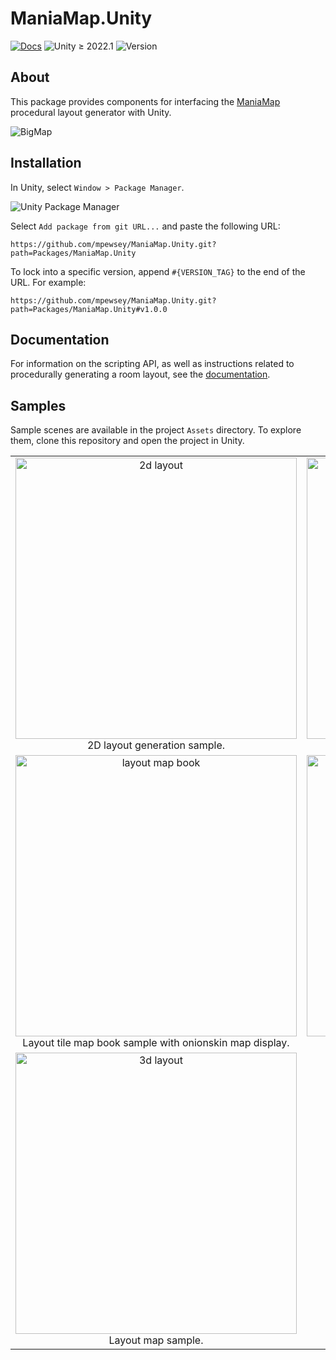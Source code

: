 # ManiaMap.Unity

[![Docs](https://github.com/mpewsey/ManiaMap.Unity/workflows/Docs/badge.svg?event=push)](https://mpewsey.github.io/ManiaMap.Unity)
![Unity ≥ 2022.1](https://img.shields.io/badge/Unity-%E2%89%A5%202022.1-blue)
![Version](https://img.shields.io/github/v/tag/mpewsey/ManiaMap.Unity?label=Version)

## About

This package provides components for interfacing the [ManiaMap](https://github.com/mpewsey/ManiaMap) procedural layout generator with Unity.

![BigMap](https://user-images.githubusercontent.com/23442063/158001876-cb3962a8-9826-44e9-bb19-a5779e3f99d6.png)

## Installation

In Unity, select `Window > Package Manager`.

![Unity Package Manager](https://user-images.githubusercontent.com/23442063/163601100-191d8699-f4fd-42cc-96d4-f6aa5a8ae29b.png)

Select `Add package from git URL...` and paste the following URL:

```
https://github.com/mpewsey/ManiaMap.Unity.git?path=Packages/ManiaMap.Unity
```

To lock into a specific version, append `#{VERSION_TAG}` to the end of the URL. For example:

```
https://github.com/mpewsey/ManiaMap.Unity.git?path=Packages/ManiaMap.Unity#v1.0.0
```

## Documentation

For information on the scripting API, as well as instructions related to procedurally generating a room layout, see the [documentation](https://mpewsey.github.io/ManiaMap.Unity/md_pages_layout_generation_instructions.html).


## Samples

Sample scenes are available in the project `Assets` directory. To explore them, clone this repository and open the project in Unity.

<table style='text-align: center'>
    <tr>
        <td width='50%' align='center'>
            <img width=450 alt='2d layout' src='https://github.com/mpewsey/ManiaMap.Unity/assets/23442063/e170235f-df4f-475f-bd2c-bbdc90b464e7'><br>
            2D layout generation sample.
        </td>
        <td width='50%' align='center'>
            <img width=450 alt='3d layout' src='https://github.com/mpewsey/ManiaMap.Unity/assets/23442063/04453eaa-6d5f-4aa1-964c-b69b6c307ad8'><br>
            3D layout generation sample.
        </td>
    </tr>
    <tr>
        <td width='50%' align='center'>
            <img width=450 alt='layout map book' src='https://github.com/mpewsey/ManiaMap.Unity/assets/23442063/866d377b-0887-42cf-b9fb-1204e3ebce61'><br>
            Layout tile map book sample with onionskin map display.
        </td>
        <td width='50%' align='center'>
            <img width=450 alt='layout map' src='https://github.com/mpewsey/ManiaMap.Unity/assets/23442063/9891dc70-662c-47c8-93c7-3bdbddbd58b1'><br>
            Layout tile map sample.
        </td>
    </tr>
    <tr>
        <td width='50%' align='center'>
            <img width=450 alt='3d layout' src='https://github.com/mpewsey/ManiaMap.Unity/assets/23442063/05fff504-f15d-4c2e-869c-ef59e2e9e4b1'><br>
            Layout map sample.
        </td>
        <td width='50%' align='center'>
        </td>
    </tr>
</table>

